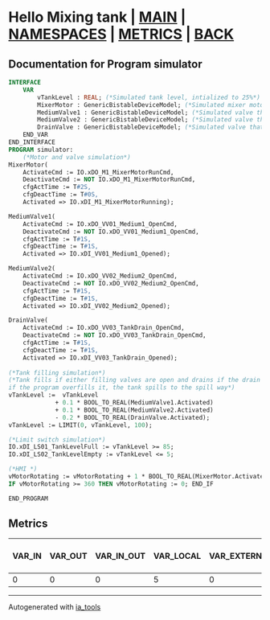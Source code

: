# Hello Mixing tank | [MAIN] | [NAMESPACES] | [METRICS] | [BACK]  

## Documentation for Program simulator  

```pascal
INTERFACE
    VAR
        vTankLevel : REAL; (*Simulated tank level, intialized to 25%*)
        MixerMotor : GenericBistableDeviceModel; (*Simulated mixer motor*)
        MediumValve1 : GenericBistableDeviceModel; (*Simulated valve that fills medium 1*)
        MediumValve2 : GenericBistableDeviceModel; (*Simulated valve that fills medium 2*)
        DrainValve : GenericBistableDeviceModel; (*Simulated valve that drains the tank*)
    END_VAR
END_INTERFACE
PROGRAM simulator:
    (*Motor and valve simulation*)
MixerMotor(
	ActivateCmd := IO.xDO_M1_MixerMotorRunCmd,
	DeactivateCmd := NOT IO.xDO_M1_MixerMotorRunCmd,
	cfgActTime := T#2S,
	cfgDeactTime := T#0S,
	Activated => IO.xDI_M1_MixerMotorRunning);

MediumValve1(
	ActivateCmd := IO.xDO_VV01_Medium1_OpenCmd,
	DeactivateCmd := NOT IO.xDO_VV01_Medium1_OpenCmd,
	cfgActTime := T#1S,
	cfgDeactTime := T#1S,
	Activated => IO.xDI_VV01_Medium1_Opened);

MediumValve2(
	ActivateCmd := IO.xDO_VV02_Medium2_OpenCmd,
	DeactivateCmd := NOT IO.xDO_VV02_Medium2_OpenCmd,
	cfgActTime := T#1S,
	cfgDeactTime := T#1S,
	Activated => IO.xDI_VV02_Medium2_Opened);

DrainValve(
	ActivateCmd := IO.xDO_VV03_TankDrain_OpenCmd,
	DeactivateCmd := NOT IO.xDO_VV03_TankDrain_OpenCmd,
	cfgActTime := T#1S,
	cfgDeactTime := T#1S,
	Activated => IO.xDI_VV03_TankDrain_Opened);
	
(*Tank filling simulation*)
(*Tank fills if either filling valves are open and drains if the drain is open,
if the program overfills it, the tank spills to the spill way*)
vTankLevel :=  vTankLevel
			 + 0.1 * BOOL_TO_REAL(MediumValve1.Activated)
			 + 0.1 * BOOL_TO_REAL(MediumValve2.Activated)
			 - 0.2 * BOOL_TO_REAL(DrainValve.Activated);
vTankLevel := LIMIT(0, vTankLevel, 100);

(*Limit switch simulation*)
IO.xDI_LS01_TankLevelFull := vTankLevel >= 85;
IO.xDI_LS02_TankLevelEmpty := vTankLevel <= 5;

(*HMI *)
vMotorRotating := vMotorRotating + 1 * BOOL_TO_REAL(MixerMotor.Activated);
IF vMotorRotating >= 360 THEN vMotorRotating := 0; END_IF

END_PROGRAM
```

## Metrics  

| VAR_IN | VAR_OUT | VAR_IN_OUT | VAR_LOCAL | VAR_EXTERNAL | VAR_GLOBAL | VAR_ACCESS | VAR_TEMP | Actions | Lines of code | Maintainable size |
| ------ | ------- | ---------- | --------- | ------------ | ---------- | ---------- | -------- | ------- | ------------- | ----------------- |
| 0 | 0 | 0 | 5 | 0 | 0 | 0 | 0 | 0 | 45 | 50 |  

---
Autogenerated with [ia_tools](https://github.com/tkucic/ia_tools)  

[MAIN]: ../../../../index_st.md
[NAMESPACES]: ../../nsList_st.md
[METRICS]: ../../../metrics_st.md
[BACK]: ../nsMain_st.md
